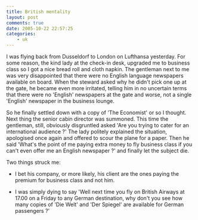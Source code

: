 ```yaml
---
title: British mentality
layout: post
comments: true
date: 2005-10-22 22:57:25
categories:
    - uk
---
```

I was flying back from Dusseldorf to London on Lufthansa
yesterday. For some reason, the kind lady at the check-in desk,
upgraded me to business class so I got a nice bread roll and cloth
napkin. The gentleman next to me was very disappointed that there were
no English language newspapers available on board. When the steward
asked why he didn't pick one up at the gate, he became even more
irritated, telling him in no uncertain terms that there were no
'English' newspapers at the gate and worse, not a single 'English'
newspaper in the business lounge.

So he finally settled down with a copy of 'The Economist' or so I
thought. Next thing the senior cabin director was summoned. This time
the gentleman, still, obviously disgruntled asked 'Are you trying to
cater for an international audience ?' The lady politely explained the
situation, apologised once again and offered to scour the plane for a
paper. Then he said 'What's the point of me paying extra money to fly
business class if you can't even offer me an English newspaper ?' and
finally let the subject die.

Two things struck me:

- I bet his company, or more likely, his client are the ones paying
  the premium for business class and not him.

- I was simply dying to say 'Well next time you fly on British Airways
  at 17.00 on a Friday to any German destination, why don't you see
  how many copies of 'Die Welt' and 'Der Spiegel' are available for
  German passengers ?'
